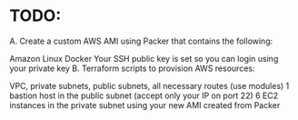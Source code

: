 # TODO:

A.  Create a custom AWS AMI using Packer that contains the following:

Amazon Linux
Docker
Your SSH public key is set so you can login using your private key
B.  Terraform scripts to provision AWS resources:

VPC, private subnets, public subnets, all necessary routes (use modules)
1 bastion host in the public subnet (accept only your IP on port 22)
6 EC2 instances in the private subnet using your new AMI created from Packer
